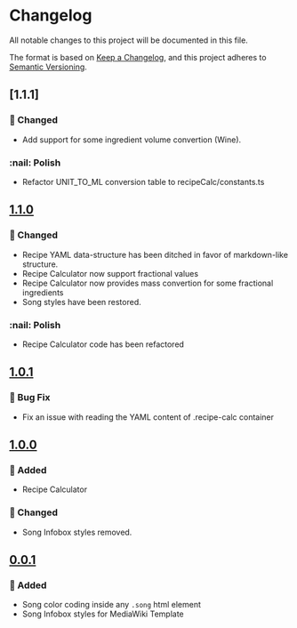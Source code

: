 # Changelog

All notable changes to this project will be documented in this file.

The format is based on [Keep a Changelog](https://keepachangelog.com/en/1.1.0/),
and this project adheres to [Semantic Versioning](https://semver.org/spec/v2.0.0.html).

## [1.1.1]
### :pencil: Changed
- Add support for some ingredient volume convertion (Wine).

### :nail: Polish
- Refactor UNIT_TO_ML conversion table to recipeCalc/constants.ts

## [1.1.0]
### :pencil: Changed
- Recipe YAML data-structure has been ditched in favor of markdown-like structure.
- Recipe Calculator now support fractional values
- Recipe Calculator now provides mass convertion for some fractional ingredients
- Song styles have been restored.

### :nail: Polish
- Recipe Calculator code has been refactored

## [1.0.1]
### :bug: Bug Fix
- Fix an issue with reading the YAML content of .recipe-calc container

## [1.0.0]
### :rocket: Added
- Recipe Calculator
### :pencil: Changed
- Song Infobox styles removed.

## [0.0.1]
### :rocket: Added

- Song color coding inside any `.song` html element
- Song Infobox styles for MediaWiki Template

[Unreleased]: https://github.com/erremauro/CignoApp/compare/v1.1.0...HEAD
[1.1.0]: https://github.com/erremauro/CignoApp/releases/tag/v1.1.0
[1.0.1]: https://github.com/erremauro/CignoApp/releases/tag/v1.0.1
[1.0.0]: https://github.com/erremauro/CignoApp/releases/tag/v1.0.0
[0.0.1]: https://github.com/erremauro/CignoApp/releases/tag/v0.0.1